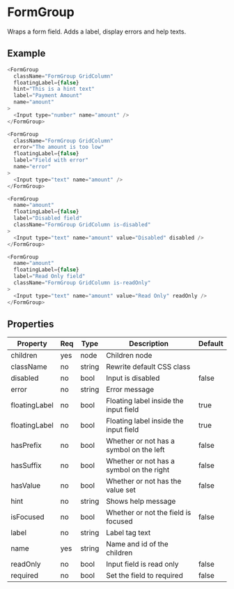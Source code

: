 # FormGroup

Wraps a form field. Adds a label, display errors and help texts.

## Example

```javascript
<FormGroup
  className="FormGroup GridColumn"
  floatingLabel={false}
  hint="This is a hint text"
  label="Payment Amount"
  name="amount"
>
  <Input type="number" name="amount" />
</FormGroup>

<FormGroup
  className="FormGroup GridColumn"
  error="The amount is too low"
  floatingLabel={false}
  label="Field with error"
  name="error"
>
  <Input type="text" name="amount" />
</FormGroup>

<FormGroup
  name="amount"
  floatingLabel={false}
  label="Disabled field"
  className="FormGroup GridColumn is-disabled"
>
  <Input type="text" name="amount" value="Disabled" disabled />
</FormGroup>

<FormGroup
  name="amount"
  floatingLabel={false}
  label="Read Only field"
  className="FormGroup GridColumn is-readOnly"
>
  <Input type="text" name="amount" value="Read Only" readOnly />
</FormGroup>
```

## Properties

| Property      | Req | Type   | Description                              | Default |
| ------------- | --- | ------ | ---------------------------------------- | ------- |
| children      | yes | node   | Children node                            |         |
| className     | no  | string | Rewrite default CSS class                |         |
| disabled      | no  | bool   | Input is disabled                        | false   |
| error         | no  | string | Error message                            |         |
| floatingLabel | no  | bool   | Floating label inside the input field    | true    |
| floatingLabel | no  | bool   | Floating label inside the input field    | true    |
| hasPrefix     | no  | bool   | Whether or not has a symbol on the left  | false   |
| hasSuffix     | no  | bool   | Whether or not has a symbol on the right | false   |
| hasValue      | no  | bool   | Whether or not has the value set         | false   |
| hint          | no  | string | Shows help message                       |         |
| isFocused     | no  | bool   | Whether or not the field is focused      | false   |
| label         | no  | string | Label tag text                           |         |
| name          | yes | string | Name and id of the children              |         |
| readOnly      | no  | bool   | Input field is read only                 | false   |
| required      | no  | bool   | Set the field to required                | false   |
